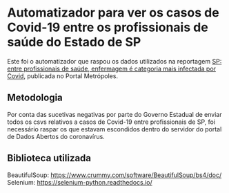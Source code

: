 # Automatizador para ver os casos de Covid-19 entre os profissionais de saúde do Estado de SP

Este foi o automatizador que raspou os dados utilizados na reportagem [SP: entre profissionais de saúde, enfermagem é categoria mais infectada por Covid](https://www.metropoles.com/brasil/sp-entre-profissionais-de-saude-enfermagem-e-categoria-mais-infectada-por-covid), publicada no Portal Metrópoles.

## Metodologia
Por conta das sucetivas negativas por parte do Governo Estadual de enviar todos os csvs relativos a casos de Covid-19 entre profissionais de SP, foi necessário raspar os que estavam escondidos dentro do servidor do portal de Dados Abertos do coronavírus.

## Biblioteca utilizada

BeautifulSoup: https://www.crummy.com/software/BeautifulSoup/bs4/doc/  
Selenium: https://selenium-python.readthedocs.io/
